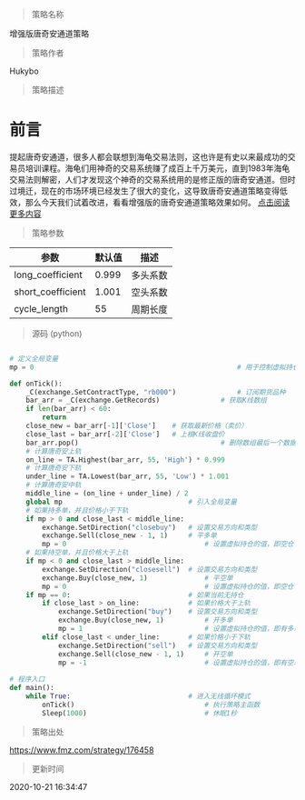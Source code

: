 
> 策略名称

增强版唐奇安通道策略

> 策略作者

Hukybo

> 策略描述

# 前言
提起唐奇安通道，很多人都会联想到海龟交易法则，这也许是有史以来最成功的交易员培训课程。海龟们用神奇的交易系统赚了成百上千万美元，直到1983年海龟交易法则解密，人们才发现这个神奇的交易系统用的是修正版的唐奇安通道。但时过境迁，现在的市场环境已经发生了很大的变化，这导致唐奇安通道策略变得低效，那么今天我们试着改进，看看增强版的唐奇安通道策略效果如何。
[点击阅读更多内容](https://www.fmz.com/bbs-topic/4723)

> 策略参数



|参数|默认值|描述|
|----|----|----|
|long_coefficient|0.999|多头系数|
|short_coefficient|1.001|空头系数|
|cycle_length|55|周期长度|


> 源码 (python)

``` python

# 定义全局变量
mp = 0  												# 用于控制虚拟持仓

def onTick():
    _C(exchange.SetContractType, "rb000")  				# 订阅期货品种
    bar_arr = _C(exchange.GetRecords)  				# 获取K线数组
    if len(bar_arr) < 60:
        return
    close_new = bar_arr[-1]['Close']	# 获取最新价格（卖价）
    close_last = bar_arr[-2]['Close']	# 上根K线收盘价
    bar_arr.pop()									# 删除数组最后一个数据
    # 计算唐奇安上轨
    on_line = TA.Highest(bar_arr, 55, 'High') * 0.999
    # 计算唐奇安下轨
    under_line = TA.Lowest(bar_arr, 55, 'Low') * 1.001
    # 计算唐奇安中轨
    middle_line = (on_line + under_line) / 2
    global mp 								# 引入全局变量
    # 如果持多单，并且价格小于下轨
    if mp > 0 and close_last < middle_line:
        exchange.SetDirection("closebuy")  	# 设置交易方向和类型
        exchange.Sell(close_new - 1, 1)  	# 平多单
        mp = 0  								# 设置虚拟持仓的值，即空仓
    # 如果持空单，并且价格大于上轨
    if mp < 0 and close_last > middle_line:
        exchange.SetDirection("closesell")	# 设置交易方向和类型
        exchange.Buy(close_new, 1)  			# 平空单
        mp = 0  								# 设置虚拟持仓的值，即空仓
    if mp == 0:  							# 如果当前无持仓
        if close_last > on_line:  			# 如果价格大于上轨
            exchange.SetDirection("buy")  	# 设置交易方向和类型
            exchange.Buy(close_new, 1)  		# 开多单
            mp = 1  							# 设置虚拟持仓的值，即有多单
        elif close_last < under_line:  		# 如果价格小于下轨
            exchange.SetDirection("sell")  	# 设置交易方向和类型
            exchange.Sell(close_new - 1, 1) 	# 开空单
            mp = -1  							# 设置虚拟持仓的值，即有空单
        
# 程序入口      
def main():
    while True:								# 进入无线循环模式
        onTick()								# 执行策略主函数
        Sleep(1000)  							# 休眠1秒
```

> 策略出处

https://www.fmz.com/strategy/176458

> 更新时间

2020-10-21 16:34:47

